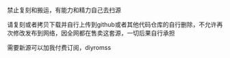 禁止复刻和搬运，有能力和精力自己去扫源

请复刻或者拷贝下载并自行上传到github或者其他代码仓库的自行删除，不允许再次修改发布到网络，因全网都在售卖这套源，一切后果自行承担

需要新源可以加我付费订阅，diyromss
